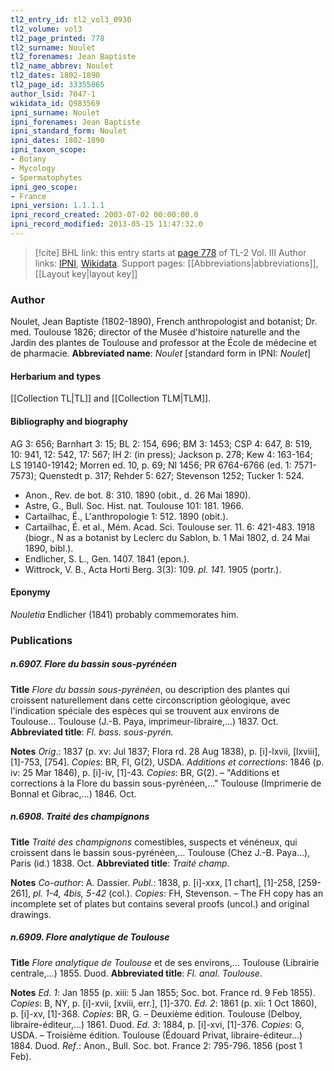 ```yaml
---
tl2_entry_id: tl2_vol3_0930
tl2_volume: vol3
tl2_page_printed: 778
tl2_surname: Noulet
tl2_forenames: Jean Baptiste
tl2_name_abbrev: Noulet
tl2_dates: 1802-1890
tl2_page_id: 33355865
author_lsid: 7047-1
wikidata_id: Q983569
ipni_surname: Noulet
ipni_forenames: Jean Baptiste
ipni_standard_form: Noulet
ipni_dates: 1802-1890
ipni_taxon_scope: 
- Botany
- Mycology
- Spermatophytes
ipni_geo_scope: 
- France
ipni_version: 1.1.1.1
ipni_record_created: 2003-07-02 00:00:00.0
ipni_record_modified: 2013-05-15 11:47:32.0
---
```


> [!cite] BHL link: this entry starts at [page 778](https://www.biodiversitylibrary.org/page/33355865) of TL-2 Vol. III
> Author links: [IPNI](https://www.ipni.org/a/7047-1), [Wikidata](https://www.wikidata.org/wiki/Q983569). Support pages: [[Abbreviations|abbreviations]], [[Layout key|layout key]]

### Author

Noulet, Jean Baptiste (1802-1890), French anthropologist and botanist; Dr. med. Toulouse 1826; director of the Musée d'histoire naturelle and the Jardin des plantes de Toulouse and professor at the École de médecine et de pharmacie. 
**Abbreviated name**: *Noulet* \[standard form in IPNI: *Noulet*\]

#### Herbarium and types

[[Collection TL|TL]] and [[Collection TLM|TLM]].

#### Bibliography and biography

AG 3: 656; Barnhart 3: 15; BL 2: 154, 696; BM 3: 1453; CSP 4: 647, 8: 519, 10: 941, 12: 542, 17: 567; IH 2: (in press); Jackson p. 278; Kew 4: 163-164; LS 19140-19142; Morren ed. 10, p. 69; NI 1456; PR 6764-6766 (ed. 1: 7571-7573); Quenstedt p. 317; Rehder 5: 627; Stevenson 1252; Tucker 1: 524.
- Anon., Rev. de bot. 8: 310. 1890 (obit., d. 26 Mai 1890).
- Astre, G., Bull. Soc. Hist. nat. Toulouse 101: 181. 1966.
- Cartailhac, É., L'anthropologie 1: 512. 1890 (obit.).
- Cartailhac, É. et al., Mém. Acad. Sci. Toulouse ser. 11. 6: 421-483. 1918 (biogr., N as a botanist by Leclerc du Sablon, b. 1 Mai 1802, d. 24 Mai 1890, bibl.).
- Endlicher, S. L., Gen. 1407. 1841 (epon.).
- Wittrock, V. B., Acta Horti Berg. 3(3): 109. *pl. 141*. 1905 (portr.).

#### Eponymy

*Nouletia* Endlicher (1841) probably commemorates him.

### Publications

##### n.6907. Flore du bassin sous-pyrénéen

**Title**
*Flore du bassin sous-pyrénéen*, ou description des plantes qui croissent naturellement dans cette circonscription géologique, avec l'indication spéciale des espèces qui se trouvent aux environs de Toulouse... Toulouse (J.-B. Paya, imprimeur-libraire,...) 1837. Oct.
**Abbreviated title**: *Fl. bass. sous-pyrén.*

**Notes**
*Orig*.: 1837 (p. xv: Jul 1837; Flora rd. 28 Aug 1838), p. \[i\]-lxvii, \[lxviii\], \[1\]-753, \[754\].
*Copies*: BR, FI, G(2), USDA.
*Additions et corrections*: 1846 (p. iv: 25 Mar 1846), p. \[i\]-iv, \[1\]-43. *Copies*: BR, G(2). – "Additions et corrections à la Flore du bassin sous-pyrénéen,..." Toulouse (Imprimerie de Bonnal et Gibrac,...) 1846. Oct.

##### n.6908. Traité des champignons

**Title**
*Traité des champignons* comestibles, suspects et vénéneux, qui croissent dans le bassin sous-pyrénéen,... Toulouse (Chez J.-B. Paya...), Paris (id.) 1838. Oct.
**Abbreviated title**: *Traité champ.*

**Notes**
*Co-author*: A. Dassier.
*Publ*.: 1838, p. \[i\]-xxx, \[1 chart\], \[1\]-258, \[259-261\], *pl. 1-4, 4bis, 5-42* (col.). *Copies*: FH, Stevenson. – The FH copy has an incomplete set of plates but contains several proofs (uncol.) and original drawings.

##### n.6909. Flore analytique de Toulouse

**Title**
*Flore analytique de Toulouse* et de ses environs,... Toulouse (Librairie centrale,...) 1855. Duod.
**Abbreviated title**: *Fl. anal. Toulouse*.

**Notes**
*Ed. 1*: Jan 1855 (p. xiii: 5 Jan 1855; Soc. bot. France rd. 9 Feb 1855). *Copies*: B, NY, p. \[i\]-xvii, \[xviii, err.\], \[1\]-370.
*Ed. 2*: 1861 (p. xii: 1 Oct 1860), p. \[i\]-xv, \[1\]-368. *Copies*: BR, G. – Deuxième édition. Toulouse (Delboy, libraire-éditeur,...) 1861. Duod.
*Ed. 3*: 1884, p. \[i\]-xvi, \[1\]-376. *Copies*: G, USDA. – Troisième édition. Toulouse (Édouard Privat, libraire-éditeur...) 1884. Duod.
*Ref*.: Anon., Bull. Soc. bot. France 2: 795-796. 1856 (post 1 Feb).

